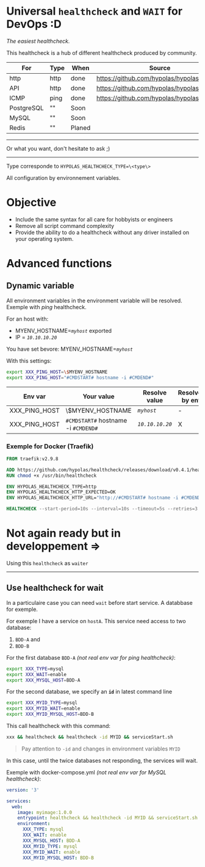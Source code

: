 # Universal `healthcheck` and `WAIT` for DevOps :D

*The easiest healthcheck.*

This healthcheck is a hub of different healthcheck produced by community.

| For | Type | When | Source |
|---|---|---|---|
| http | http | done | https://github.com/hypolas/hypolashlckhttp
| API | http | done | https://github.com/hypolas/hypolashlckhttp
| ICMP | ping | done | https://github.com/hypolas/hypolashlckping
| PostgreSQL | "" | Soon | 
| MySQL | "" | Soon | 
| Redis | "" | Planed | 

____
Or what you want, don't hesitate to ask ;)
____

Type corresponde to `HYPOLAS_HEALTHCHECK_TYPE=\<type\>`

All configuration by environnement variables.

# Objective

- Include the same syntax for all care for hobbyists or engineers
- Remove all script command complexity
- Provide the ability to do a healthcheck without any driver installed on your operating system.

# Advanced functions

## Dynamic variable

All environment variables in the environment variable will be resolved. Exemple with *ping* healthcheck.

For an host with:
- MYENV_HOSTNAME=*`myhost`* exported
- IP = *`10.10.10.20`*

You have set bevore:
MYENV_HOSTNAME=*`myhost`*

With this settings:
```bash
export XXX_PING_HOST=\$MYENV_HOSTNAME
export XXX_PING_HOST="#CMDSTART# hostname -i #CMDEND#"
```

| Env var | Your value | Resolve value | Resolved by env | Resolved by CMD |
|---|---|---|---| --- |
| XXX_PING_HOST | \\$MYENV_HOSTNAME | *`myhost`* | - | X |
| XXX_PING_HOST | `#CMDSTART#` hostname -i `#CMDEND#` | *`10.10.10.20`* | X | - |

### Exemple for Docker (Traefik)

```Dockerfile
FROM traefik:v2.9.8

ADD https://github.com/hypolas/healthcheck/releases/download/v0.4.1/healthcheck_hpl-linux-amd64 /usr/bin/healthcheck
RUN chmod +x /usr/bin/healthcheck

ENV HYPOLAS_HEALTHCHECK_TYPE=http
ENV HYPOLAS_HEALTHCHECK_HTTP_EXPECTED=OK
ENV HYPOLAS_HEALTHCHECK_HTTP_URL="http://#CMDSTART# hostname -i #CMDEND#:8082/ping"

HEALTHCHECK --start-period=10s --interval=10s --timeout=5s --retries=3 CMD healthcheck
```

# Not again ready but in developpement =>

Using this `healthcheck` as `waiter`
____________________________________________
## Use healthcheck for wait

In a particulaire case you can need `wait` before start service. A databbase for exemple.

For exemple I have a service on `hostA`. This service need access to two database:

  1. `BDD-A` and
  2. `BDD-B`


For the first database `BDD-A` *(not real env var for ping healthcheck)*:
 ```bash
 export XXX_TYPE=mysql
 export XXX_WAIT=enable
 export XXX_MYSQL_HOST=BDD-A
 ```

For the second database, we specify an **`id`** in latest command line
 ```bash
export XXX_MYID_TYPE=mysql
export XXX_MYID_WAIT=enable
export XXX_MYID_MYSQL_HOST=BDD-B
 ```

 This call healthcheck with this command:
 ```bash
 xxx && healthcheck && healthcheck -id MYID && serviceStart.sh
 ```

> Pay attention to `-id` and changes in environment variables `MYID`

In this case, until the twice databases not responding, the services will wait.

Exemple with docker-compose.yml *(not real env var for MySQL healthcheck)*:

```yaml
version: '3'

services:
  web:
    image: myimage:1.0.0
    entrypoint: healthcheck && healthcheck -id MYID && serviceStart.sh
    environment:
      XXX_TYPE: mysql
      XXX_WAIT: enable
      XXX_MYSQL_HOST: BDD-A
      XXX_MYID_TYPE: mysql
      XXX_MYID_WAIT: enable
      XXX_MYID_MYSQL_HOST: BDD-B
```

